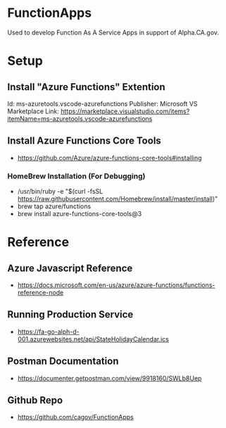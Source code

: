 # FunctionApps
Used to develop Function As A Service Apps in support of Alpha.CA.gov.


# Setup 
## Install "Azure Functions" Extention
Id: ms-azuretools.vscode-azurefunctions
Publisher: Microsoft
VS Marketplace Link: https://marketplace.visualstudio.com/items?itemName=ms-azuretools.vscode-azurefunctions

## Install Azure Functions Core Tools
- https://github.com/Azure/azure-functions-core-tools#installing

### HomeBrew Installation (For Debugging)
- /usr/bin/ruby -e "$(curl -fsSL https://raw.githubusercontent.com/Homebrew/install/master/install)"
- brew tap azure/functions           
- brew install azure-functions-core-tools@3                                                         

# Reference
## Azure Javascript Reference
- https://docs.microsoft.com/en-us/azure/azure-functions/functions-reference-node

## Running Production Service
- https://fa-go-alph-d-001.azurewebsites.net/api/StateHolidayCalendar.ics

## Postman Documentation
- https://documenter.getpostman.com/view/9918160/SWLb8Uep

## Github Repo
- https://github.com/cagov/FunctionApps
